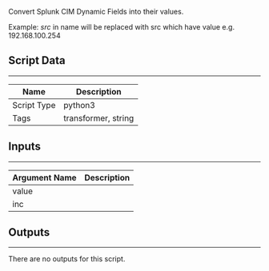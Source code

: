 Convert Splunk CIM Dynamic Fields into their values.

Example: $src$ in name will be replaced with src which have value e.g. 192.168.100.254

## Script Data
---

| **Name** | **Description** |
| --- | --- |
| Script Type | python3 |
| Tags | transformer, string |

## Inputs
---

| **Argument Name** | **Description** |
| --- | --- |
| value |  |
| inc |  |

## Outputs
---
There are no outputs for this script.
